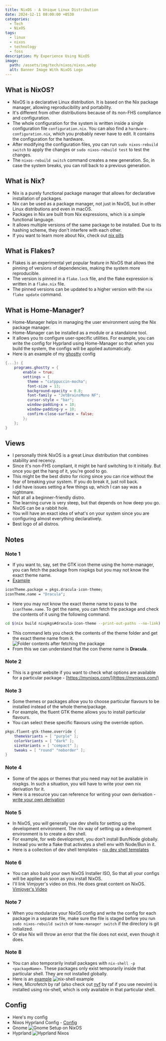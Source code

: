 ```yaml
---
title: NixOS - A Unique Linux Distribution
date: 2024-12-11 08:00:00 +0530
categories:
  - Tech
  - NixOS
tags:
  - linux
  - nixos
  - technology
  - foss
description: My Experience Using NixOS
image:
  path: /assets/img/tech/nixos/nixos.webp
  alt: Banner Image With NixOS Logo
---
```

## What is NixOS?
- NixOS is a declarative Linux distribution. It is based on the Nix package manager, allowing reproducibility and portability.
- It's different from other distributions because of its non-FHS compliance and configuration.
- The whole configuration for the system is written inside a single configuration file `configuration.nix`. You can also find a `hardware-configuration.nix`, which you probably never have to edit. It contains the configuration for the hardware.
- After modifying the configuration files, you can run `sudo nixos-rebuild switch` to apply the changes or `sudo nixos-rebuild test` to test the changes.
- The `nixos-rebuild switch` command creates a new generation. So, in case the system breaks, you can roll back to a previous generation.
## What is Nix?
- Nix is a purely functional package manager that allows for declarative installation of packages.
- Nix can be used as a package manager, not just in NixOS, but in other Linux distributions and even in macOS.
- Packages in Nix are built from Nix expressions, which is a simple functional language.
- It allows multiple versions of the same package to be installed. Due to its hashing scheme, they don't interfere with each other.
- If you want to learn more about Nix, check out [nix pills](https://nixos.org/guides/nix-pills/00-preface)
## What is Flakes?
- Flakes is an experimental yet popular feature in NixOS that allows the pinning of versions of dependencies, making the system more reproducible.
- The version is pinned in a `flake.lock` file, and the flake expression is written in a `flake.nix` file.
- The pinned versions can be updated to a higher version with the `nix flake update` command.
## What is Home-Manager?
- Home-Manager helps in managing the user environment using the Nix package manager.
- Home-Manager can be installed as a module or a standalone tool.
- It allows you to configure user-specific utilities. For example, you can write the config for Hyprland using Home-Manager so that when you build the system, the configs will be applied automatically.
- Here is an example of my [ghostty](https://ghostty.org/) config
```nix
{...}: {
	programs.ghostty = {
	    enable = true;
	    settings = {
	      theme = "catppuccin-mocha";
	      font-size = 13;
	      background-opacity = 0.8;
	      font-family = "JetBrainsMono NF";
	      cursor-style = "bar";
	      window-padding-x = 10;
	      window-padding-y = 10;
	      confirm-close-surface = false;
	    };
	};
}
```
## Views
- I personally think NixOS is a great Linux distribution that combines stability and recency.
- Since it's non-FHS compliant, it might be hard switching to it initially. But once you get the hang of it, you're good to go.
- This might be the best distro for ricing since you can rice without the fear of breaking your system. If you do break it, just roll back.
- I did have issues setting a few things up, which I can say was a nightmare.
- Not at all a beginner-friendly distro.
- The learning curve is very steep, but that depends on how deep you go. NixOS can be a rabbit hole.
- You will have an exact idea of what's on your system since you are configuring almost everything declaratively.
- Best logo of all distros.
## Notes
### Note 1
- If you want to, say, set the GTK icon theme using the home-manager, you can fetch the package from nixpkgs but you may not know the exact theme name.
- <u>Example</u>
```nix
iconTheme.package = pkgs.dracula-icon-theme;
iconTheme.name = "Dracula";
```
- Here you may not know the exact theme name to pass to the `iconTheme.name`. To get the name, you can fetch the package and check the contents of it using the following command.
```bash
cd $(nix build nixpkgs#dracula-icon-theme --print-out-paths --no-link)
```
- This command lets you check the contents of the theme folder and get the exact theme name from it.
![Folder contents after fetching the package](assets/img/tech/nixos/icon.png)
- From this we can understand that the con theme name is **Dracula**.
### Note 2
- This is a great website if you want to check what options are available for a particular package - [https://mynixos.com/](https://mynixos.com/)
### Note 3
- Some themes or packages allow you to choose particular flavours to be installed instead of the whole theme/package.
- For example, the fluent GTK theme allows you to install particular flavours.
- You can select these specific flavours using the override option.
```nix
pkgs.fluent-gtk-theme.override {
	themeVariants = [ "purple" ];
	colorVariants = [ "dark" ];
	sizeVariants = [ "compact" ];
	tweaks = [ "round" "noborder" ];
}
```
### Note 4
- Some of the apps or themes that you need may not be available in nixpkgs. In such a situation, you will have to write your own nix derivation for it.
- Here is a resource you can reference for writing your own derivation - [write your own derivation](https://unix.stackexchange.com/questions/717168/how-to-package-my-software-in-nix-or-write-my-own-package-derivation-for-nixpkgs/717169#717169)
### Note 5
- In NixOS, you will generally use dev shells for setting up the development environment. The nix way of setting up a development environment is to create a dev shell.
- For example, for web development, you don't install Bun/Node globally. Instead you write a flake that activates a shell env with Node/Bun in it.
- Here is a collection of dev shell templates - [nix dev shell templates](https://github.com/the-nix-way/dev-templates) 
### Note 6
- You can also build your own NixOS Installer ISO, So that all your configs will be applied as soon as you install NixOS.
- I'll link Vimjoyer's video on this. He does great content on NixOS. [Vimjoyer's Video](https://youtu.be/-G8mN6HJSZE)
### Note 7
- When you modularize your NixOS config and write the config for each package in a separate file, make sure the file is staged before you run `sudo nixos-rebuild switch` or `home-manager switch` if the directory is git initialized.
- Or else Nix will throw an error that the file does not exist, even though it does.
### Note 8
- You can also temporarily install packages with `nix-shell -p <packageName>`. These packages only exist temporarily inside that particular shell. They are not installed globally.
- Here is an <u>example</u>
![nix-shell example](assets/img/tech/nixos/shell.png)
- Here, Microfetch by raf (also check out [nvf](https://github.com/NotAShelf/nvf) by raf if you use neovim) is installed using nix-shell, which is only available in that particular shell.
## Config
- Here's my config
- Nixos Hyprland Config - [Config](https://github.com/adxthya/nix-dotfiles)
- Gnome
![Gnome Setup on NixOS](/assets/img/tech/nixos/gnome-nix.webp)
- Hyprland
![Hyprland Nixos](/assets/img/tech/nixos/hyprland-nix.png)
